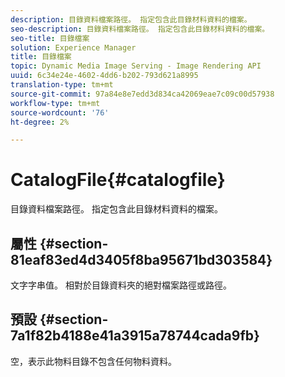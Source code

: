 ```yaml
---
description: 目錄資料檔案路徑。 指定包含此目錄材料資料的檔案。
seo-description: 目錄資料檔案路徑。 指定包含此目錄材料資料的檔案。
seo-title: 目錄檔案
solution: Experience Manager
title: 目錄檔案
topic: Dynamic Media Image Serving - Image Rendering API
uuid: 6c34e24e-4602-4dd6-b202-793d621a8995
translation-type: tm+mt
source-git-commit: 97a84e8e7edd3d834ca42069eae7c09c00d57938
workflow-type: tm+mt
source-wordcount: '76'
ht-degree: 2%

---
```



# CatalogFile{#catalogfile}

目錄資料檔案路徑。 指定包含此目錄材料資料的檔案。

## 屬性 {#section-81eaf83ed4d3405f8ba95671bd303584}

文字字串值。 相對於目錄資料夾的絕對檔案路徑或路徑。

## 預設 {#section-7a1f82b4188e41a3915a78744cada9fb}

空，表示此物料目錄不包含任何物料資料。
